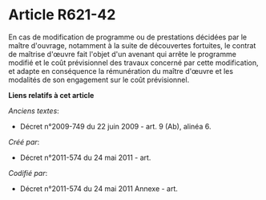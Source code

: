 # Article R621-42

En cas de modification de programme ou de prestations décidées par le maître d'ouvrage, notamment à la suite de découvertes
fortuites, le contrat de maîtrise d'œuvre fait l'objet d'un avenant qui arrête le programme modifié et le coût prévisionnel
des travaux concerné par cette modification, et adapte en conséquence la rémunération du maître d'œuvre et les modalités de
son engagement sur le coût prévisionnel.

**Liens relatifs à cet article**

_Anciens textes_:

  - Décret n°2009-749 du 22 juin 2009 - art. 9 (Ab), alinéa 6.

_Créé par_:

  - Décret n°2011-574 du 24 mai 2011  - art.

_Codifié par_:

  - Décret n°2011-574 du 24 mai 2011 Annexe - art.
